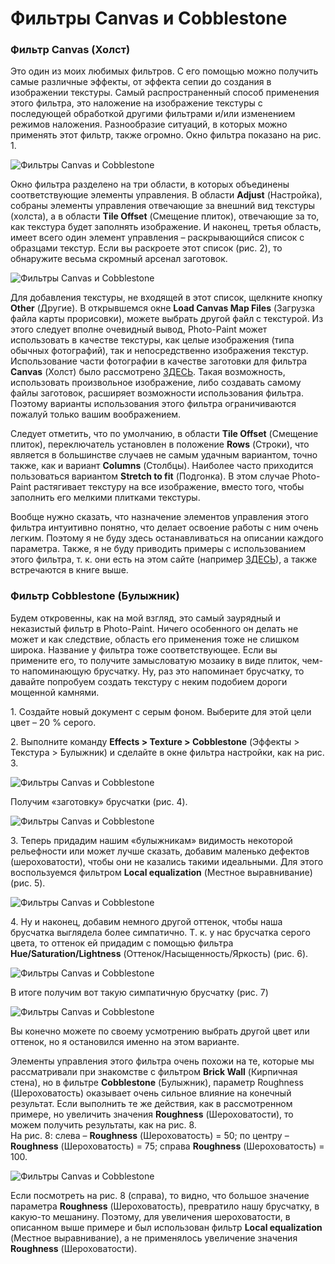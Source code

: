 # Фильтры Canvas и Cobblestone

### Фильтр Canvas (Холст)

Это один из моих любимых фильтров. С его помощью можно получить самые различные эффекты, от эффекта сепии до создания в изображении текстуры. Самый распространенный способ применения этого фильтра, это наложение на изображение текстуры с последующей обработкой другими фильтрами и/или изменением режимов наложения. Разнообразие ситуаций, в которых можно применять этот фильтр, также огромно. Окно фильтра показано на рис. 1.

![Фильтры Canvas и Cobblestone](./6b61b69c-cce2-4ae4-90bb-8ec66ae23f43.jpg)

Окно фильтра разделено на три области, в которых объединены соответствующие элементы управления. В области **Adjust** (Настройка), собраны элементы управления отвечающие за внешний вид текстуры (холста), а в области **Tile Offset** (Смещение плиток), отвечающие за то, как текстура будет заполнять изображение. И наконец, третья область, имеет всего один элемент управления – раскрывающийся список с образцами текстур. Если вы раскроете этот список (рис. 2), то обнаружите весьма скромный арсенал заготовок.

![Фильтры Canvas и Cobblestone](./d88db728-348d-4bcd-8dff-e7e076003ac7.jpg)

Для добавления текстуры, не входящей в этот список, щелкните кнопку **Other** (Другие). В открывшемся окне **Load Canvas Map Files** (Загрузка файла карты прорисовки), можете выбрать другой файл с текстурой. Из этого следует вполне очевидный вывод, Photo-Paint может использовать в качестве текстуры, как целые изображения (типа обычных фотографий), так и непосредственно изображения текстур. Использование части фотографии в качестве заготовки для фильтра **Canvas** (Холст) было рассмотрено [ЗДЕСЬ](http://cdrpro.ru/node/2568). Такая возможность, использовать произвольное изображение, либо создавать самому файлы заготовок, расширяет возможности использования фильтра. Поэтому варианты использования этого фильтра ограничиваются пожалуй только вашим воображением.

Следует отметить, что по умолчанию, в области **Tile Offset** (Смещение плиток), переключатель установлен в положение **Rows** (Строки), что является в большинстве случаев не самым удачным вариантом, точно также, как и вариант **Columns** (Столбцы). Наиболее часто приходится пользоваться вариантом **Stretch to fit** (Подгонка). В этом случае Photo-Paint растягивает текстуру на все изображение, вместо того, чтобы заполнить его мелкими плитками текстуры.

Вообще нужно сказать, что назначение элементов управления этого фильтра интуитивно понятно, что делает освоение работы с ним очень легким. Поэтому я не буду здесь останавливаться на описании каждого параметра. Также, я не буду приводить примеры с использованием этого фильтра, т. к. они есть на этом сайте (например [ЗДЕСЬ](http://cdrpro.ru/node/3009)), а также встречаются в книге выше.

### Фильтр Cobblestone (Булыжник)

Будем откровенны, как на мой взгляд, это самый заурядный и неказистый фильтр в Photo-Paint. Ничего особенного он делать не может и как следствие, область его применения тоже не слишком широка. Название у фильтра тоже соответствующее. Если вы примените его, то получите замысловатую мозаику в виде плиток, чем-то напоминающую брусчатку. Ну, раз это напоминает брусчатку, то давайте попробуем создать текстуру с неким подобием дороги мощенной камнями.

1\. Создайте новый документ с серым фоном. Выберите для этой цели цвет – 20 % серого.

2\. Выполните команду **Effects > Texture > Cobblestone** (Эффекты > Текстура > Булыжник) и сделайте в окне фильтра настройки, как на рис. 3.

![Фильтры Canvas и Cobblestone](./d9c560a3-70f7-4fc0-8fd8-50e04f933dd2.jpg)

Получим «заготовку» брусчатки (рис. 4).

![Фильтры Canvas и Cobblestone](./310dca14-bd2b-4548-8a23-b5a5154321d9.jpg)

3\. Теперь придадим нашим «булыжникам» видимость некоторой рельефности или может лучше сказать, добавим маленько дефектов (шероховатости), чтобы они не казались такими идеальными. Для этого воспользуемся фильтром **Local equalization** (Местное выравнивание) (рис. 5).

![Фильтры Canvas и Cobblestone](./9ad30760-fb48-4986-815b-b80417794f35.jpg)

4\. Ну и наконец, добавим немного другой оттенок, чтобы наша брусчатка выглядела более симпатично. Т. к. у нас брусчатка серого цвета, то оттенок ей придадим с помощью фильтра **Hue/Saturation/Lightness** (Оттенок/Насыщенность/Яркость) (рис. 6).

![Фильтры Canvas и Cobblestone](./a5c7de77-b292-4605-bcfb-aefb358477eb.jpg)

В итоге получим вот такую симпатичную брусчатку (рис. 7)

![Фильтры Canvas и Cobblestone](./98d47a23-96b7-40d6-bdff-ae092846dd8b.jpg)

Вы конечно можете по своему усмотрению выбрать другой цвет или оттенок, но я остановился именно на этом варианте.

Элементы управления этого фильтра очень похожи на те, которые мы рассматривали при знакомстве с фильтром **Brick Wall** (Кирпичная стена), но в фильтре **Cobblestone** (Булыжник), параметр Roughness (Шероховатость) оказывает очень сильное влияние на конечный результат. Если выполнить те же действия, как в рассмотренном примере, но увеличить значения **Roughness** (Шероховатости), то можем получить результаты, как на рис. 8.  
На рис. 8: слева – **Roughness** (Шероховатость) = 50; по центру – **Roughness** (Шероховатость) = 75; справа **Roughness** (Шероховатость) = 100.

![Фильтры Canvas и Cobblestone](./6ba0f38a-05f7-431c-b716-626bc0125913.jpg)

Если посмотреть на рис. 8 (справа), то видно, что большое значение параметра **Roughness** (Шероховатость), превратило нашу брусчатку, в какую-то мешанину. Поэтому, для увеличения шероховатости, в описанном выше примере и был использован фильтр **Local equalization** (Местное выравнивание), а не применялось увеличение значения **Roughness** (Шероховатости).